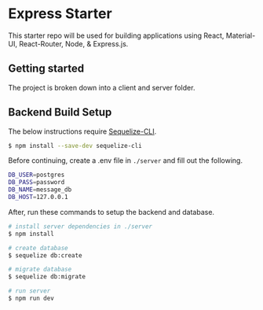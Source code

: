 # Express Starter

This starter repo will be used for building applications using React, Material-UI, React-Router, Node, & Express.js.

## Getting started

The project is broken down into a client and server folder.

## Backend Build Setup

The below instructions require [Sequelize-CLI](https://github.com/sequelize/cli "Sequelize-CLI on github").

```bash
$ npm install --save-dev sequelize-cli
```

Before continuing, create a .env file in `./server` and fill out the following.

```bash
DB_USER=postgres
DB_PASS=password
DB_NAME=message_db
DB_HOST=127.0.0.1
```

After, run these commands to setup the backend and database.

```bash
# install server dependencies in ./server
$ npm install

# create database
$ sequelize db:create

# migrate database
$ sequelize db:migrate

# run server
$ npm run dev
```
